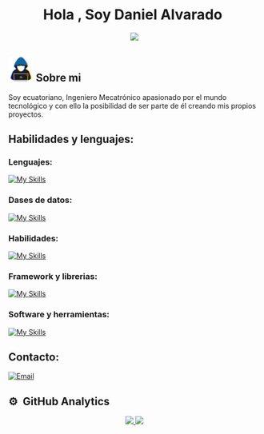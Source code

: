 <h1 align="center"><b>Hola , Soy Daniel Alvarado </b><img src="" width="35"></h1>
<!--  -->
<p align="center">
  <a href="https://github.com/DenverCoder1/readme-typing-svg"><img src="https://readme-typing-svg.herokuapp.com?font=Time+New+Roman&color=cyan&size=25&center=true&vCenter=true&width=600&height=100&lines=Soy+Ingeniero+Mecatronico+..&hearts;++;Me+gusta+el+Diseño+3D;Programar+en+cualquier+ámbito;Los+Sistemas+Embebidos+y;La+Inteligencia+Artificial+y+relacionado"></a>
</p>

## <picture><img src = "https://github.com/0xAbdulKhalid/0xAbdulKhalid/raw/main/assets/mdImages/about_me.gif" width = 50px></picture> **Sobre mi**

Soy ecuatoriano, Ingeniero Mecatrónico apasionado por el mundo tecnológico y con ello la posibilidad de ser parte de él creando mis propios proyectos.

## Habilidades y lenguajes:

### Lenguajes:
[![My Skills](https://skillicons.dev/icons?i=js,html,css,php,py,raspberrypi,arduino,matlab,cpp&perline=10)](https://skillicons.dev)

### Dases de datos:
[![My Skills](https://skillicons.dev/icons?i=mongodb,mysql,postgres,redis&perline=9)](https://skillicons.dev)

### Habilidades:
[![My Skills](https://skillicons.dev/icons?i=git,github,anaconda,autocad&perline=9)](https://skillicons.dev)

### Framework y librerias:
[![My Skills](https://skillicons.dev/icons?i=bootstrap,tailwind,astro,laravel,nodejs&perline=9)](https://skillicons.dev)

### Software y herramientas:
[![My Skills](https://skillicons.dev/icons?i=githubactions,docker,androidstudio,npm,opencv,tensorflow,sklearn,pycharm,vscode,replit,blender,notion&perline=12)](https://skillicons.dev)


## Contacto:
<a href="mailto:daniel.alvardo.1999@gmail.com"><img alt="Email" src="https://img.shields.io/badge/Enviar correo-blue?style=flat-square&logo=gmail"></a>

## ⚙️ &nbsp;GitHub Analytics

<p align="center">
  <a href="https://github.com/AprendeIngenia">
    <img height="200em" src="https://github-readme-stats-eight-theta.vercel.app/api/top-langs/?username=daap213&layout=compact&langs_count=8&theme=algolia"/>
    <img height="200em" src="https://github-readme-stats-eight-theta.vercel.app/api?username=daap213&show_icons=true&theme=algolia&include_all_commits=true&count_private=true"/>
  </a>
</p>
